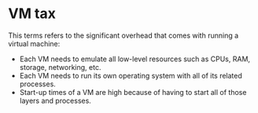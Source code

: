 # VM tax
This terms refers to the significant overhead that comes with running a virtual machine:

* Each VM needs to emulate all low-level resources such as CPUs, RAM, storage, networking, etc.
* Each VM needs to run its own operating system with all of its related processes.
* Start-up times of a VM are high because of having to start all of those layers and processes.
